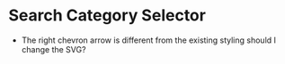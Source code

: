 # Search Category Selector
* The right chevron arrow is different from the existing styling should I change the SVG?